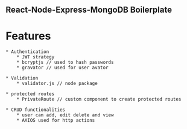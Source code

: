 ## React-Node-Express-MongoDB Boilerplate

# Features

    * Authentication
        * JWT strategy
        * bcryptjs // used to hash passwords
        * gravator // used for user avator 

    * Validation
        * validator.js // node package        

    * protected routes
        * PrivateRoute // custom component to create protected routes

    * CRUD functionalities
        * user can add, edit delete and view 
        * AXIOS used for http actions 
        
